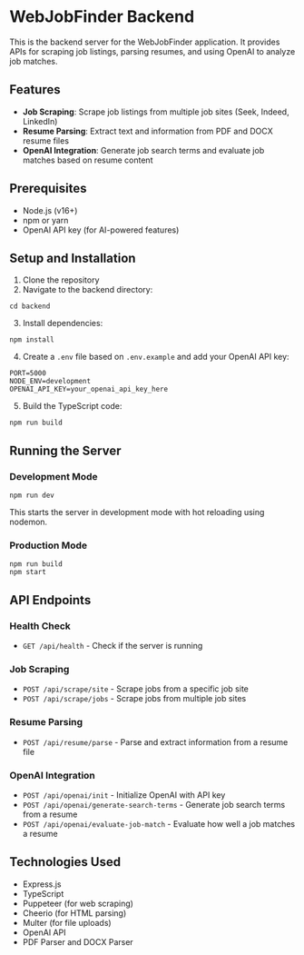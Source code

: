 # WebJobFinder Backend

This is the backend server for the WebJobFinder application. It provides APIs for scraping job listings, parsing resumes, and using OpenAI to analyze job matches.

## Features

- **Job Scraping**: Scrape job listings from multiple job sites (Seek, Indeed, LinkedIn)
- **Resume Parsing**: Extract text and information from PDF and DOCX resume files
- **OpenAI Integration**: Generate job search terms and evaluate job matches based on resume content

## Prerequisites

- Node.js (v16+)
- npm or yarn
- OpenAI API key (for AI-powered features)

## Setup and Installation

1. Clone the repository
2. Navigate to the backend directory:
```
cd backend
```
3. Install dependencies:
```
npm install
```
4. Create a `.env` file based on `.env.example` and add your OpenAI API key:
```
PORT=5000
NODE_ENV=development
OPENAI_API_KEY=your_openai_api_key_here
```
5. Build the TypeScript code:
```
npm run build
```

## Running the Server

### Development Mode

```
npm run dev
```

This starts the server in development mode with hot reloading using nodemon.

### Production Mode

```
npm run build
npm start
```

## API Endpoints

### Health Check
- `GET /api/health` - Check if the server is running

### Job Scraping
- `POST /api/scrape/site` - Scrape jobs from a specific job site
- `POST /api/scrape/jobs` - Scrape jobs from multiple job sites

### Resume Parsing
- `POST /api/resume/parse` - Parse and extract information from a resume file

### OpenAI Integration
- `POST /api/openai/init` - Initialize OpenAI with API key
- `POST /api/openai/generate-search-terms` - Generate job search terms from a resume
- `POST /api/openai/evaluate-job-match` - Evaluate how well a job matches a resume

## Technologies Used

- Express.js
- TypeScript
- Puppeteer (for web scraping)
- Cheerio (for HTML parsing)
- Multer (for file uploads)
- OpenAI API
- PDF Parser and DOCX Parser 